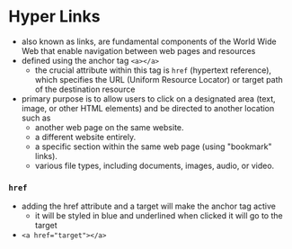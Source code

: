 # Hyper Links
- also known as links, are fundamental components of the World Wide Web that enable navigation between web pages and resources
- defined using the anchor tag `<a></a>`
    - the crucial attribute within this tag is `href` (hypertext reference), which specifies the URL (Uniform Resource Locator) or target path of the destination resource
- primary purpose is to allow users to click on a designated area (text, image, or other HTML elements) and be directed to another location such as 
    - another web page on the same website.
    - a different website entirely.
    - a specific section within the same web page (using "bookmark" links).
    - various file types, including documents, images, audio, or video.


### `href`
- adding the href attribute and a target will make the anchor tag active
    - it will be styled in blue and underlined
    when clicked it will go to the target
- `<a href="target"></a>`